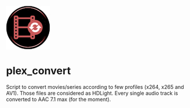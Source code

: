 ![script icon](https://github.com/scoony/plex_convert/raw/main/Icons/plex_convert.png)

# plex_convert

Script to convert movies/series according to few profiles (x264, x265 and AV1).
Those files are considered as HDLight.
Every single audio track is converted to AAC 7.1 max (for the moment).
